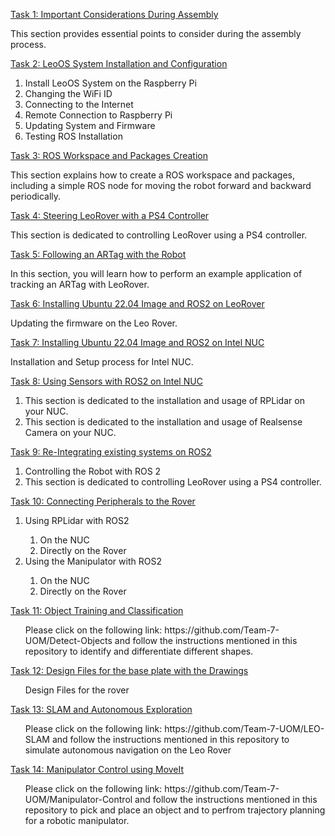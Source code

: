 
[Task 1: Important Considerations During Assembly](Task1_Assembly)


This section provides essential points to consider during the assembly process.

[Task 2: LeoOS System Installation and Configuration](Task2_Robot_Software)


<ol>
<li>Install LeoOS System on the Raspberry Pi</li>
<li>Changing the WiFi ID</li>
<li>Connecting to the Internet</li>
<li>Remote Connection to Raspberry Pi</li>
<li>Updating System and Firmware</li>
<li>Testing ROS Installation</li>
</ol>

[Task 3: ROS Workspace and Packages Creation](Task3_Basic_ROS)

This section explains how to create a ROS workspace and packages, including a simple ROS node for moving the robot forward and backward periodically.

[Task 4: Steering LeoRover with a PS4 Controller](Task4_Steering_with_joystick)

This section is dedicated to controlling LeoRover using a PS4 controller.

[Task 5: Following an ARTag with the Robot](Task5_Follow_ARTag)

In this section, you will learn how to perform an example application of tracking an ARTag with LeoRover.

[Task 6: Installing Ubuntu 22.04 Image and ROS2 on LeoRover](Task6_Installing_ROS2)

Updating the firmware on the Leo Rover.

[Task 7: Installing Ubuntu 22.04 Image and ROS2 on Intel NUC](Task7_Intel_NUC_Setup)

Installation and Setup process for Intel NUC.

[Task 8: Using Sensors with ROS2 on Intel NUC](Task8_Using_Sensors)
<ol>
  <li>This section is dedicated to the installation and usage of RPLidar on your NUC.</li>
  <li>This section is dedicated to the installation and usage of Realsense Camera on your NUC.</li>
</ol>

[Task 9: Re-Integrating existing systems on ROS2](Task%209_Integration)
<ol>
  <li>Controlling the Robot with ROS 2</li>
  <li>This section is dedicated to controlling LeoRover using a PS4 controller.</li>
</ol>

[Task 10: Connecting Peripherals to the Rover](Task%2010_Peripherals)
<ol>
  <li>Using RPLidar with ROS2</li>
  <ol> 
  <li>On the NUC</li>
  <li>Directly on the Rover</li>
  </ol>
  <li>Using the Manipulator with ROS2</li>
  <ol> 
  <li>On the NUC</li>
  <li>Directly on the Rover</li>
  </ol>
</ol>


[Task 11: Object Training and Classification](https://github.com/Team-7-UOM/Detect-Objects)
<ol>
  Please click on the following link: https://github.com/Team-7-UOM/Detect-Objects and follow the instructions mentioned in this repository to identify and differentiate different shapes.
</ol>

[Task 12: Design Files for the base plate with the Drawings](Task%2012_Design%20Files)
<ol>
  Design Files for the rover
</ol>

[Task 13: SLAM and Autonomous Exploration](https://github.com/Team-7-UOM/LEO-SLAM)
<ol>
  Please click on the following link: https://github.com/Team-7-UOM/LEO-SLAM and follow the instructions mentioned in this repository to simulate autonomous navigation on the Leo Rover
</ol>

[Task 14: Manipulator Control using MoveIt](https://github.com/Team-7-UOM/Manipulator-Control)
<ol>
  Please click on the following link: https://github.com/Team-7-UOM/Manipulator-Control and follow the instructions mentioned in this repository to pick and place an object and to perfrom trajectory planning for a robotic manipulator.
</ol>

